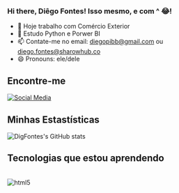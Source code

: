 ### Hi there,  Diêgo Fontes! Isso mesmo, e com ^ 😂!

- 🔭 Hoje trabalho com Comércio Exterior
- 🌱 Estudo Python e Porwer BI
- 📫 Contate-me no email: diegopibb@gmail.com ou diego.fontes@sharowhub.co
- 😄 Pronouns: ele/dele

## Encontre-me
[![Social Media](https://img.shields.io/badge/LinkedIn-0077B5?style=for-the-badge&logo=linkedin&logoColor=white)](https://www.linkedin.com/in/diego-fontes-064187164/)

## Minhas Estastísticas
![DigFontes's GitHub stats](https://github-readme-stats.vercel.app/api?username=DigFontes&show_icons=true&theme=blue-green)

## Tecnologias que estou aprendendo
<div style="display: inline_block"><br/>
  <img align="center" alt="html5" src="https://img.shields.io/badge/Python-14354C?style=for-the-badge&logo=python&logoColor=white"/>
</div>
